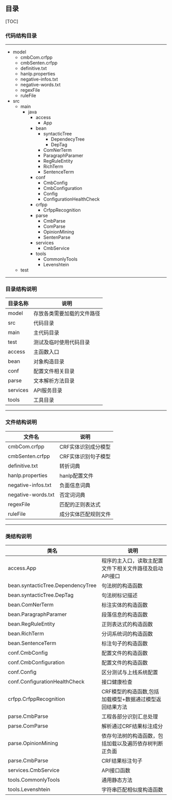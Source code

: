 目录
-----------------------------------
[TOC]


### **代码结构目录**
-----------------------------------
+ model
    * cmbCom.crfpp
    * cmbSenten.crfpp
    * definitive.txt
    * hanlp.properties
    * negative-infos.txt
    * negative-words.txt
    * regexFile
    * ruleFile
+ src
    + main
        + java
            + access
                * App
            + bean
                + syntacticTree
                   * DependecyTree
                   * DepTag
                * ComNerTerm
                * ParagraphParamer
                * RegRuleEntity
                * RichTerm
                * SentenceTerm
            + conf
                * CmbConfig
                * CmbConfiguration
                * Config
                * ConfigurationHealthCheck
            + crfpp
                * CrfppRecognition
            + parse
                * CmbParse
                * ComParse
                * OpinionMining
                * SentenParse
            + services
                * CmbService
            + tools
                * CommonlyTools
                * Levenshtein
    + test

-------------------

### **目录结构说明**

| 目录名称        | 说明   |
| --------   | -----  |
| model     | 存放各类需要加载的文件路径 |
| src        |   代码目录   |
| main        |    主代码目录    |
| test        |    测试及临时使用代码目录    |
| access        |    主函数入口    |
| bean        |    对象构造目录    |
| conf        |    配置文件相关目录    |
| parse        |    文本解析方法目录    |
| services        |    API服务目录    |
| tools        |    工具目录    |


-------------------
### **文件结构说明**
| 文件名        | 说明   |
| --------   | -----  |
| cmbCom.crfpp     | CRF实体识别成分模型 |
| cmbSenten.crfpp     | CRF实体识别句子模型 |
| definitive.txt     | 转折词典 |
| hanlp.properties     | hanlp配置文件 |
| negative-infos.txt     | 负面信息词典 |
| negative-words.txt     | 否定词词典 |
| regexFile     | 匹配的正则表达式 |
| ruleFile     | 成分实体匹配规则文件 |

-------------------
### **类结构说明**
| 类名        | 说明   |
| --------   | -----  |
| access.App     | 程序的主入口，读取主配置文件下相关文件路径及启动API接口 |
| bean.syntacticTree.DependencyTree     | 句法树的构造函数 |
| bean.syntacticTree.DepTag     | 句法树标记描述 |
| bean.ComNerTerm     | 标注实体的构造函数 |
| bean.ParagraphParamer     | 段落信息的构造函数 |
| bean.RegRuleEntity     | 正则表达式的构造函数 |
| bean.RichTerm     | 分词系统词的构造函数 |
| bean.SentenceTerm     | 标注句子的构造函数 |
| conf.CmbConfig     | 配置文件的构造函数 |
| conf.CmbConfiguration     | 配置文件的构造函数 |
| conf.Config     | 区分测试与上线系统配置 |
| conf.ConfigurationHealthCheck     | 接口健康检查 |
| crfpp.CrfppRecognition    | CRF模型的构造函数,包括加载模型+数据通过模型返回结果方法 |
| parse.CmbParse    | 工程各部分识别汇总处理 |
| parse.ComParse    | 解析通过CRF结果标注成分 |
| parse.OpinionMining    | 依存句法树的构造函数，包括加载以及遍历依存树判断正负面 |
| parse.CmbParse    | CRF结果标注句子 |
| services.CmbService    | API接口函数 |
| tools.CommonlyTools    | 通用静态方法 |
| tools.Levenshtein    | 字符串匹配相似度构造函数 |